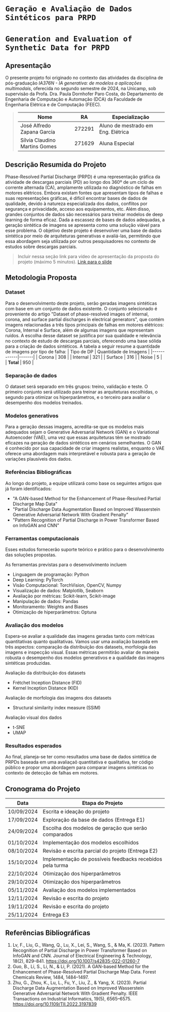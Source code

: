 # `Geração e Avaliação de Dados Sintéticos para PRPD`
# `Generation and Evaluation of Synthetic Data for PRPD`

## Apresentação

O presente projeto foi originado no contexto das atividades da disciplina de pós-graduação *IA376N - IA generativa: de modelos a aplicações multimodais*, 
oferecida no segundo semestre de 2024, na Unicamp, sob supervisão da Profa. Dra. Paula Dornhofer Paro Costa, do Departamento de Engenharia de Computação e Automação (DCA) da Faculdade de Engenharia Elétrica e de Computação (FEEC).

> |Nome  | RA | Especialização|
> |--|--|--|
> | José Alfredo Zapana García | 272291 | Aluno de mestrado em Eng. Elétrica |
> | Sílvia Claudino Martins Gomes | 271629  | Aluna Especial |

## Descrição Resumida do Projeto
Phase-Resolved Partial Discharge (PRPD) é uma representação gráfica da atividade de descargas parciais (PD) ao longo dos 360º de um ciclo de corrente alternada (CA), amplamente utilizada no diagnóstico de falhas em motores elétricos. Embora existam fontes que apresentam tipos de falhas e suas representações gráficas, é difícil encontrar bases de dados de qualidade, devido à natureza especializada dos dados, conflitos por segurança e privacidade, acceso aos equipamentos, etc. Além disso, grandes conjuntos de dados são necessários para treinar modelos de deep learning de forma eficaz. Dada a escassez de bases de dados adequadas, a geração sintética de imagens se apresenta como uma solução viável para esse problema. O objetivo deste projeto é desenvolver uma base de dados sintética por meio de arquiteturas generativas e avaliá-las, permitindo que essa abordagem seja utilizada por outros pesquisadores no contexto de estudos sobre descargas parciais.
> 
> Incluir nessa seção link para vídeo de apresentação da proposta do projeto (máximo 5 minutos). [Link para o slide](https://docs.google.com/presentation/d/10h3jkcC1OpaIp1o4AaWeLi4mIFBhb0lt0KU67_mCWE8/edit?usp=sharing)

## Metodologia Proposta

### Dataset
Para o desenvolvimento deste projeto, serão geradas imagens sintéticas com base em um conjunto de dados existente. O conjunto selecionado é proveniente do artigo "Dataset of phase-resolved images of internal, corona, and surface partial discharges in electrical generators", que contém imagens relacionadas a três tipos principais de falhas em motores elétricos: Corona, Internal e Surface, além de algumas imagens que representam ruídos. A escolha desse dataset se justifica por sua qualidade e relevância no contexto de estudo de descargas parciais, oferecendo uma base sólida para a criação de dados sintéticos. A tabela a seguir resume a quantidade de imagens por tipo de falha:
| Tipo de DP | Quantidade de Imagens |
|------------|-------|
| Corona     | 308   |
| Internal   | 321   |
| Surface    | 316   |
| Noise      | 5     |
| **Total**  | 950   |

### Separação de dados
O dataset será separado em três grupos: treino, validação e teste. O primeiro conjunto será utilizado para treinar as arquiteturas escolhidas, o segundo para otimizar os hiperparâmetros, e o terceiro para avaliar o desempenho dos modelos treinados.

### Modelos generativos
Para a geração dessas imagens, acredita-se que os modelos mais adequados sejam o Generative Adversarial Network (GAN) e o Variational Autoencoder (VAE), uma vez que essas arquiteturas têm se mostrado eficazes na geração de dados sintéticos em cenários semelhantes. O GAN é conhecido por sua capacidade de criar imagens realistas, enquanto o VAE oferece uma abordagem mais interpretável e robusta para a geração de variações plausíveis dos dados.

### Referências Bibliográficas

Ao longo do projeto, a equipe utilizará como base os seguintes artigos que já foram identificados: 
- "A GAN-based Method for the Enhancement of Phase-Resolved Partial Discharge Map Data"
- "Partial Discharge Data Augmentation Based on Improved Wasserstein Generative Adversarial Network With Gradient Penalty" 
- "Pattern Recognition of Partial Discharge in Power Transformer Based on InfoGAN and CNN"

### Ferramentas computacionais
Esses estudos fornecerão suporte teórico e prático para o desenvolvimento das soluções propostas.

As ferramentas previstas para o desenvolvimento incluem 
- Linguagem de programação: Python
- Deep Learning: PyTorch 
- Visão Computacional: TorchVision, OpenCV, Numpy
- Visualização de dados: Matplotlib, Seaborn
- Avaliação por métricas: Scikit-learn, Scikit-image
- Manipulação de dados: Pandas
- Monitoramento: Weights and Biases
- Otimização de hiperparâmetros: Optuna

### Avaliação dos modelos
Espera-se avaliar a qualidade das imagens geradas tanto com métricas quantitativas quanto qualitativas. Vamos usar uma avaliação baseada em três aspectos: comparação da distribuição dos datasets, morfologia das imagens e inspecção visual. Essas métricas permitirão avaliar de maneira robusta o desempenho dos modelos generativos e a qualidade das imagens sintéticas produzidas.

Avaliação da distribuição dos datasets
- Frétchet Inception Distance (FID)
- Kernel Inception Distance (KID)

Avaliação de morfologia das imagens dos datasets
- Structural similarity index measure (SSIM)

Avaliação visual dos dados
- t-SNE
- UMAP

### Resultados esperados
Ao final, planeja-se ter como resultados uma base de dados sintética de PRPDs baseada em uma avaliaçaõ quantitativa e qualitativa, ter código público e propor uma abordagem para comparar imagens sintéticas no contexto de detecção de falhas em motores.

## Cronograma do Projeto

| Data        | Etapa do Projeto                                            |
|-------------|-------------------------------------------------------------|
| 10/09/2024  | Escrita e ideação do projeto                                |
| 17/09/2024  | Exploração da base de dados (Entrega E1)                    |
| 24/09/2024  | Escolha dos modelos de geração que serão comparados         |
| 01/10/2024  | Implementação dos modelos escolhidos                        |
| 08/10/2024  | Revisão e escrita parcial do projeto (Entrega E2)           |
| 15/10/2024  | Implementação de possíveis feedbacks recebidos pela turma   |
| 22/10/2024  | Otimização dos hiperparâmetros                              |
| 29/10/2024  | Otimização dos hiperparâmetros                              |
| 05/11/2024  | Avaliação dos modelos implementados                         |
| 12/11/2024  | Revisão e escrita do projeto                                |
| 19/11/2024  | Revisão e escrita do projeto                                |
| 25/11/2024  | Entrega E3                                                  |

## Referências Bibliográficas
1. Lv, F., Liu, G., Wang, Q., Lu, X., Lei, S., Wang, S., & Ma, K. (2023). Pattern Recognition of Partial Discharge in Power Transformer Based on InfoGAN and CNN. Journal of Electrical Engineering & Technology, 18(2), 829–841. https://doi.org/10.1007/s42835-022-01260-7
2. Guo, B., Li, S., Li, N., & Li, P. (2021). A GAN-based Method for the Enhancement of Phase-Resolved Partial Discharge Map Data. Forest Chemicals Review, 1484, 1484–1497.
3. Zhu, G., Zhou, K., Lu, L., Fu, Y., Liu, Z., & Yang, X. (2023). Partial Discharge Data Augmentation Based on Improved Wasserstein Generative Adversarial Network With Gradient Penalty. IEEE Transactions on Industrial Informatics, 19(5), 6565–6575. https://doi.org/10.1109/TII.2022.3197839
